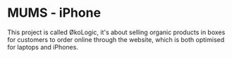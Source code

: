 # MUMS - iPhone
This project is called ØkoLogic, it's about selling organic products in boxes for customers to order online through the website, which is both optimised for laptops and iPhones.
